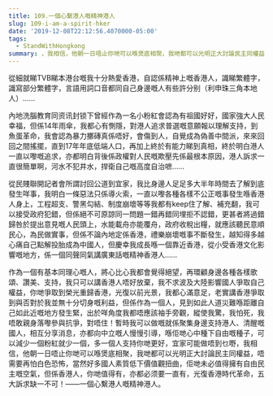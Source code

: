 ```yaml
---
title: 109.一個心繫港人嘅精神港人
slug: 109-i-am-a-spirit-hker
date: '2019-12-08T22:12:56.4070000-05:00'
tags:
  - StandWithHongkong
summary: ，我相信，他朝一日唔止你哋可以喺煲底相聚，我哋都可以光明正大討論民主同權益，唔需要再怕白色恐怖
---
```

從細就睇TVB睇本港台嘅我十分熱愛香港，自認係精神上嘅香港人，識睇繁體字，識寫部分繁體字，言語用詞口音都同自己身邊嘅人有些許分别（利申珠三角本地人）……



內地洗腦教育同资讯封锁下曾經作為一名小粉紅會認為有祖國好好，國家強大人民幸福，但係14年雨傘，我都心有惻隱，對港人追求普選嘅意願報以理解支持，到魚蛋革命，我會認為暴力擲磚真係唔好，會傷到人，自覺成為偽善中間派，來來回回之間搖擺，直到17年年底低端人口，再加上終於有能力睇到真相，終於明白港人一直以嚟嘅追求，亦都明白背後係政權對人民嘅欺壓先係最根本原因，港人訴求一直很簡單啊，河水不犯井水，捍衛自己嘅高度自治嗻……



從民賤聯開記者會所謂討回公道到宜家，我比身邊人足足多大半年時間去了解到底發生咩事，我明白一條惡法只係導火索，一直以嚟各種各樣不公正嘅事發生喺香港人身上，工程超支、警黑勾結、制度崩壞等等我都有keep住了解、補充翻，我可以接受政府犯錯，但係絕不可原諒同一問題一錯再錯同埋拒不認錯，更甚者將過錯歸咎於提出意見嘅人民頭上，水能載舟亦能覆舟，政府收稅出糧，就應該聽民意順民心，為民做實事，但係不論內地定係香港，禮樂崩壞嘅事不斷發生，越知得多越心痛自己點解投胎成為中國人，但慶幸我成長喺一個靠近香港，從小受香港文化影響嘅地方，係一個同聲同氣講廣東話嘅精神香港人……



作為一個有基本同理心嘅人，將心比心我都會覺得絕望，再環顧身邊各種各樣歌頌、讚美、支持，我只可以講香港人唔好放棄，我不求波及大陸影響國人爭取自己權益，你哋爭取到榮光重歸香港，光復以前光景，我都心滿意足，老實講香港爭取到與否對於我並無十分切身嘅利益，但係作為一個人，見到如此人道災難喺距離自己如此近嘅地方發生緊，出於咩角度我都唔應該袖手旁觀，縱使我驚，我怕死，我唔敢親身落嚟參與抗爭，對唔住！暫時我可以做嘅就係聚集身邊支持港人、清醒嘅國人，相互分享消息，亦都向中立嘅人慢慢引導，喺佢哋心中種下自由嘅種子，可以減少一個粉紅就少一個，多一個人支持你哋更好，宜家可能做唔到乜嘢，我相信，他朝一日唔止你哋可以喺煲底相聚，我哋都可以光明正大討論民主同權益，唔需要再怕白色恐怖，當然好多國人素質低下價值觀扭曲，佢哋未必值得擁有自由民主嘅空氣，但係香港人，你哋值得有，亦都必须要一直有，光復香港時代革命，五大訴求缺一不可！——一個心繫港人嘅精神港人。
